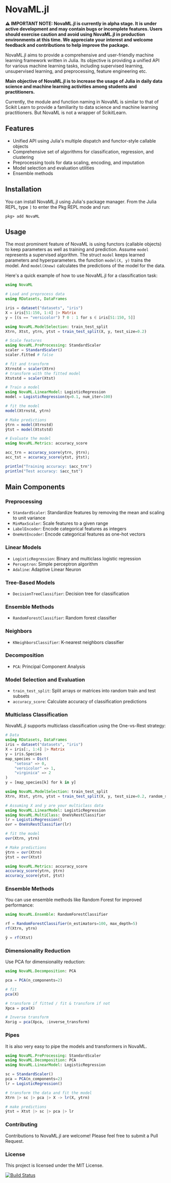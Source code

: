 # NovaML.jl

**⚠️ IMPORTANT NOTE: NovaML.jl is currently in alpha stage. It is under active development and may contain bugs or incomplete features. Users should exercise caution and avoid using NovaML.jl in production environments at this time. We appreciate your interest and welcome feedback and contributions to help improve the package.**

NovaML.jl aims to provide a comprehensive and user-friendly machine learning framework written in Julia. Its objective is providing a unified API for various machine learning tasks, including supervised learning, unsupervised learning, and preprocessing, feature engineering etc.

**Main objective of NovaML.jl is to increase the usage of Julia in daily data science and machine learning activities among students and practitioners.**

Currently, the module and function naming in NovaML is similar to that of Scikit Learn to provide a familiarity to data science and machine learning practitioners. But NovaML is not a wrapper of ScikitLearn.

## Features

- Unified API using Julia's multiple dispatch and functor-style callable objects
- Comprehensive set of algorithms for classification, regression, and clustering
- Preprocessing tools for data scaling, encoding, and imputation
- Model selection and evaluation utilities
- Ensemble methods

## Installation

You can install NovaML.jl using Julia's package manager. From the Julia REPL, type `]` to enter the Pkg REPL mode and run:

`pkg> add NovaML`

## Usage

The most prominent feature of NovaML is using functors (callable objects) to keep parameters as well as training and prediction. Assume ``model`` represents a supervised algorithm. The struct ``model`` keeps learned parameters and hyperparameters. the function ``model(X, y)`` trains the model. And ``model(Xnew)`` calculates the predictions of the model for the data. 

Here's a quick example of how to use NovaML.jl for a classification task:

```julia
using NovaML

# Load and preprocess data
using RDatasets, DataFrames

iris = dataset("datasets", "iris")
X = iris[51:150, 1:4] |> Matrix
y = [(s == "versicolor") ? 0 : 1 for s ∈ iris[51:150, 5]]

using NovaML.ModelSelection: train_test_split
Xtrn, Xtst, ytrn, ytst = train_test_split(X, y, test_size=0.2)

# Scale features
using NovaML.PreProcessing: StandardScaler
scaler = StandardScaler()
scaler.fitted # false

# fit and transform
Xtrnstd = scaler(Xtrn) 
# transform with the fitted model
Xtststd = scaler(Xtst)

# Train a model
using NovaML.LinearModel: LogisticRegression
model = LogisticRegression(η=0.1, num_iter=100)

# fit the model
model(Xtrnstd, ytrn)

# Make predictions
ŷtrn = model(Xtrnstd)
ŷtst = model(Xtststd)

# Evaluate the model
using NovaML.Metrics: accuracy_score

acc_trn = accuracy_score(ytrn, ŷtrn);
acc_tst = accuracy_score(ytst, ŷtst);

println("Training accuracy: $acc_trn")
println("Test accuracy: $acc_tst")
```

## Main Components
### Preprocessing

- ``StandardScaler``: Standardize features by removing the mean and scaling to unit variance
- ``MinMaxScaler``: Scale features to a given range
- ``LabelEncoder``: Encode categorical features as integers
- ``OneHotEncoder``: Encode categorical features as one-hot vectors

### Linear Models

- ``LogisticRegression``: Binary and multiclass logistic regression
- ``Perceptron``: Simple perceptron algorithm
- ``Adaline``: Adaptive Linear Neuron

### Tree-Based Models

- ``DecisionTreeClassifier``: Decision tree for classification

### Ensemble Methods

- ``RandomForestClassifier``: Random forest classifier

### Neighbors

- ``KNeighborsClassifier``: K-nearest neighbors classifier

### Decomposition

- ``PCA``: Principal Component Analysis

### Model Selection and Evaluation

- ``train_test_split``: Split arrays or matrices into random train and test subsets
- ``accuracy_score``: Calculate accuracy of classification predictions

### Multiclass Classification

NovaML.jl supports multiclass classification using the One-vs-Rest strategy:

```julia
# Data
using RDatasets, DataFrames
iris = dataset("datasets", "iris")
X = iris[:, 1:4] |> Matrix
y = iris.Species
map_species = Dict(
    "setosa" => 0,
    "versicolor" => 1,
    "virginica" => 2
)
y = [map_species[k] for k in y]

using NovaML.ModelSelection: train_test_split
Xtrn, Xtst, ytrn, ytst = train_test_split(X, y, test_size=0.2, random_state=1)

# Assuming X and y are your multiclass data
using NovaML.LinearModel: LogisticRegression
using NovaML.MultiClass: OneVsRestClassifier
lr = LogisticRegression()
ovr = OneVsRestClassifier(lr)

# fit the model
ovr(Xtrn, ytrn)

# Make predictions
ŷtrn = ovr(Xtrn)
ŷtst = ovr(Xtst)

using NovaML.Metrics: accuracy_score
accuracy_score(ytrn, ŷtrn)
accuracy_score(ytst, ŷtst)
```

### Ensemble Methods

You can use ensemble methods like Random Forest for improved performance:

```julia
using NovaML.Ensemble: RandomForestClassifier

rf = RandomForestClassifier(n_estimators=100, max_depth=5)
rf(Xtrn, ytrn)

ŷ = rf(Xtst)
```

### Dimensionality Reduction

Use PCA for dimensionality reduction:

```julia
using NovaML.Decomposition: PCA

pca = PCA(n_components=2)

# fit
pca(X)

# transform if fitted / fit & transform if not 
Xpca = pca(X)

# Inverse transform
Xorig = pca(Xpca, :inverse_transform)
```

### Pipes

It is also very easy to pipe the models and transformers in NovaML. 

```julia
using NovaML.PreProcessing: StandardScaler
using NovaML.Decomposition: PCA
using NovaML.LinearModel: LogisticRegression

sc = StandardScaler()
pca = PCA(n_components=2)
lr = LogisticRegression()

# transform the data and fit the model 
Xtrn |> sc |> pca |> X -> lr(X, ytrn)

# make predictions
ŷtst = Xtst |> sc |> pca |> lr
```

### Contributing

Contributions to NovaML.jl are welcome! Please feel free to submit a Pull Request.

### License

This project is licensed under the MIT License.


[![Build Status](https://github.com/ilkerarslan/NovaML.jl/actions/workflows/CI.yml/badge.svg?branch=master)](https://github.com/ilkerarslan/NovaML.jl/actions/workflows/CI.yml?query=branch%3Amaster)
